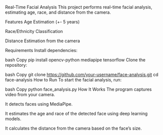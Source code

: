Real-Time Facial Analysis
This project performs real-time facial analysis, estimating age, race, and distance from the camera.

Features
Age Estimation (+- 5 years)

Race/Ethnicity Classification

Distance Estimation from the camera

Requirements
Install dependencies:

bash
Copy
pip install opencv-python mediapipe tensorflow
Clone the repository:

bash
Copy
git clone https://github.com/your-username/face-analysis.git
cd face-analysis
How to Run
To start the facial analysis, run:

bash
Copy
python face_analysis.py
How It Works
The program captures video from your camera.

It detects faces using MediaPipe.

It estimates the age and race of the detected face using deep learning models.

It calculates the distance from the camera based on the face’s size.
